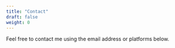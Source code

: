 ```yaml
---
title: "Contact"
draft: false
weight: 0
---
```


Feel free to contact me using the email address or platforms below. 